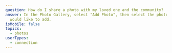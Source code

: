 ```yaml
---
question: How do I share a photo with my loved one and the community?
answer: In the Photo Gallery, select "Add Photo", then select the photo you
  would like to add.
isMobile: false
topics:
  - photos
userTypes:
  - connection
---
```

